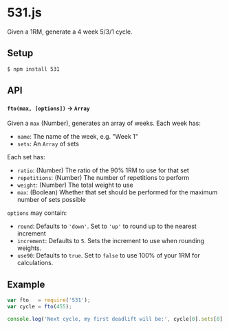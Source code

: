 531.js
======

Given a 1RM, generate a 4 week 5/3/1 cycle. 

## Setup
```bash
$ npm install 531
```

## API

#### `fto(max, [options])` -> `Array`

Given a `max` (Number), generates an array of weeks. Each week has:

* `name`: The name of the week, e.g. "Week 1"
* `sets`: An `Array` of sets

Each set has:

* `ratio`: (Number) The ratio of the 90% 1RM to use for that set
* `repetitions`: (Number) The number of repetitions to perform
* `weight`: (Number) The total weight to use
* `max`: (Boolean) Whether that set should be performed for the maximum number of sets possible

`options` may contain:

* `round`: Defaults to `'down'`. Set to `'up'` to round up to the nearest increment
* `increment`: Defaults to `5`. Sets the increment to use when rounding weights.
* `use90`: Defaults to `true`. Set to `false` to use 100% of your 1RM for calculations.

## Example

```js
var fto   = require('531');
var cycle = fto(455);

console.log('Next cycle, my first deadlift will be:', cycle[0].sets[0].weight, 'lbs');
```
